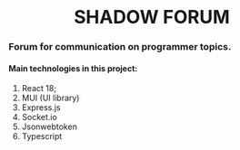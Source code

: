 <div style="text-align: center; font-size: 32px; font-weight: 700; padding-top: 15px;">SHADOW FORUM</div>

### Forum for communication on programmer topics.
#### Main technologies in this project:
1. React 18;
2. MUI (UI library)
3. Express.js
4. Socket.io
5. Jsonwebtoken
6. Typescript

